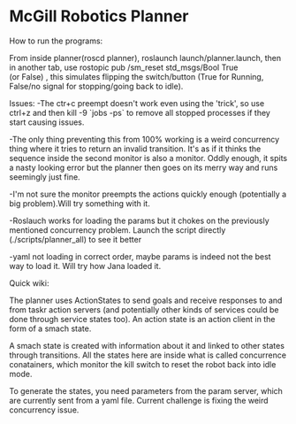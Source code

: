 McGill Robotics Planner
=======================
How to run the programs:

From inside planner(roscd planner), roslaunch launch/planner.launch, then in another tab, use rostopic pub /sm_reset std_msgs/Bool True                
(or False) , this simulates flipping the switch/button (True for Running, False/no signal for stopping/going back to idle).

Issues:
-The ctr+c preempt doesn't work even using the 'trick', so use ctrl+z and then
kill -9 \`jobs -ps\` to remove all stopped processes if they start causing issues.

-The only thing preventing this from 100% working is a weird concurrency thing where it tries to return an invalid transition.
It's as if it thinks the sequence inside the second monitor is also a monitor. Oddly enough, it spits a nasty looking error
but the planner then goes on its merry way and runs seemingly just fine.

-I'm not sure the monitor preempts the actions quickly enough (potentially a big problem).Will try something with it.

-Roslauch works for loading the params but it chokes on the previously mentioned concurrency problem. Launch the
script directly (./scripts/planner_all) to see it better

-yaml not loading in correct order, maybe params is indeed not the best way to load it. Will try how Jana loaded it.

Quick wiki:

The planner uses ActionStates to send goals and receive responses to and from taskr action servers
(and potentially other kinds of services could be done through service states too).
An action state is an action client in the form of a smach state.

A smach state is created with information about it and linked to other states through
transitions. All the states here are inside what is called concurrence conatainers, which monitor
the kill switch to reset the robot back into idle mode.

To generate the states, you need parameters from the param server, which are currently sent
from a yaml file. Current challenge is fixing the weird concurrency issue.
